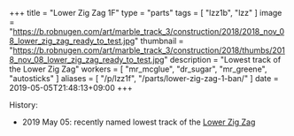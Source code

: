 +++
title = "Lower Zig Zag 1F"
type = "parts"
tags = [ "lzz1b", "lzz" ]
image = "https://b.robnugen.com/art/marble_track_3/construction/2018/2018_nov_08_lower_zig_zag_ready_to_test.jpg"
thumbnail = "https://b.robnugen.com/art/marble_track_3/construction/2018/thumbs/2018_nov_08_lower_zig_zag_ready_to_test.jpg"
description = "Lowest track of the Lower Zig Zag"
workers = [
  "mr_mcglue",
  "dr_sugar",
  "mr_greene",
  "autosticks"
]
aliases = [
    "/p/lzz1f",
    "/parts/lower-zig-zag-1-ban/"
]
date = 2019-05-05T21:48:13+09:00
+++


History:

* 2019 May 05: recently named lowest track of the [Lower Zig Zag](/parts/lower_zig_zag/)
